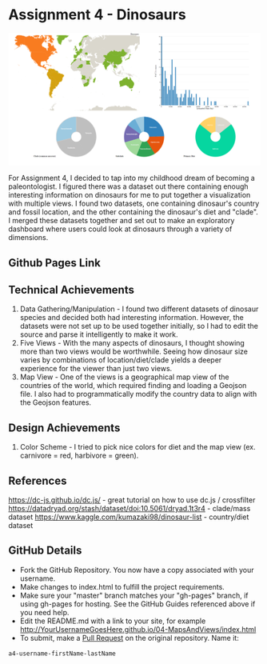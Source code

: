 Assignment 4 - Dinosaurs 
===

![alt text](screenshot.PNG)


For Assignment 4, I decided to tap into my childhood dream of becoming a paleontologist. I figured there was a dataset out there containing enough interesting information on dinosaurs for me to put together a visualization with multiple views. I found two datasets, one containing dinosaur's country and fossil location, and the other containing the dinosaur's diet and "clade". I merged these datasets together and set out to make an exploratory dashboard where users could look at dinosaurs through a variety of dimensions.

Github Pages Link
---



Technical Achievements
---

1. Data Gathering/Manipulation - I found two different datasets of dinosaur species and decided both had interesting information. However, the datasets were not set up to be used together initially, so I had to edit the source and parse it intelligently to make it work.
2. Five Views - With the many aspects of dinosaurs, I thought showing more than two views would be worthwhile. Seeing how dinosaur size varies by combinations of location/diet/clade yields a deeper experience for the viewer than just two views.  
3. Map View - One of the views is a geographical map view of the countries of the world, which required finding and loading a Geojson file. I also had to programmatically modify the country data to align with the Geojson features.

Design Achievements
---

1. Color Scheme - I tried to pick nice colors for diet and the map view (ex. carnivore = red, harbivore = green).

References
---

https://dc-js.github.io/dc.js/ - great tutorial on how to use dc.js / crossfilter
https://datadryad.org/stash/dataset/doi:10.5061/dryad.1t3r4 - clade/mass dataset
https://www.kaggle.com/kumazaki98/dinosaur-list - country/diet dataset

GitHub Details
---

- Fork the GitHub Repository. You now have a copy associated with your username.
- Make changes to index.html to fulfill the project requirements. 
- Make sure your "master" branch matches your "gh-pages" branch, if using gh-pages for hosting. See the GitHub Guides referenced above if you need help.
- Edit the README.md with a link to your site, for example http://YourUsernameGoesHere.github.io/04-MapsAndViews/index.html
- To submit, make a [Pull Request](https://help.github.com/articles/using-pull-requests/) on the original repository. Name it: 
```
a4-username-firstName-lastName
```

